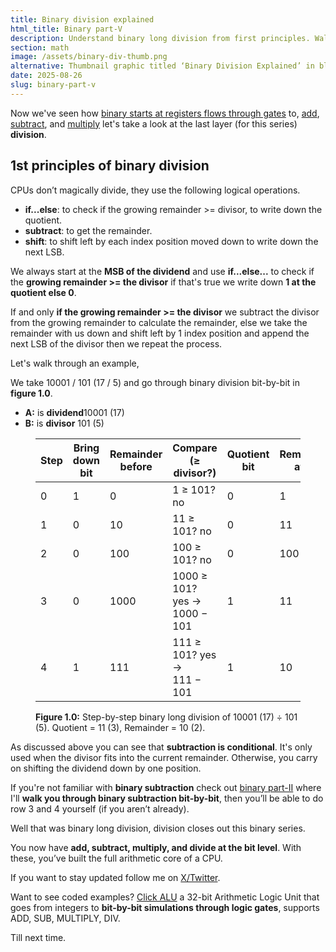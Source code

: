 ```yaml
---
title: Binary division explained
html_title: Binary part-V
description: Understand binary long division from first principles. Walk through bit-by-bit division with clear tables, logic, and CPU perspective.
section: math
image: /assets/binary-div-thumb.png
alternative: Thumbnail graphic titled ‘Binary Division Explained’ in black, white. It shows the binary division example 10001 ÷ 101 = 11 remainder 10.
date: 2025-08-26
slug: binary-part-v
---
```


Now we've seen how [binary starts at registers flows through gates](https://lmpkessels.com/content/2025/2025-06/binary-part-i) to, [add](https://lmpkessels.com/content/2025/2025-07/binary-part-ii), [subtract](https://lmpkessels.com/content/2025/2025-08/binary-part-iii), and [multiply](https://lmpkessels.com/content/2025/2025-08/binary-part-iv) let's take a look at the last layer (for this series) **division**.

## 1st principles of binary division

CPUs don’t magically divide, they use the following logical operations.

<ul class="post-ul">
  <li><b>if...else</b>: to check if the growing remainder >= divisor, to write down the quotient.</li>
  <li><b>subtract</b>: to get the remainder.</li>
  <li><b>shift</b>: to shift left by each index position moved down to write down the next LSB.</li>
</ul>

We always start at the **MSB of the dividend** and use **if...else...** to check if the **growing remainder >= the divisor** if that's true we write down **1 at the quotient else 0**.

If and only **if the growing remainder >= the divisor** we subtract the divisor from the growing remainder to calculate the remainder, else we take the remainder with us down and shift left by 1 index position and append the next LSB of the divisor then we repeat the process.

Let's walk through an example,

We take 10001 / 101 (17 / 5) and go through binary division bit-by-bit in **figure 1.0**.

<ul class="post-ul">
  <li><b>A:</b> is <b>dividend</b>10001 (17)</li>
  <li><b>B:</b> is <b>divisor</b> 101 (5)</li>
</ul>

<figure>
  <table>
    <thead>
      <tr>
        <th>Step</th>
        <th>Bring down bit</th>
        <th>Remainder before</th>
        <th>Compare (≥ divisor?)</th>
        <th>Quotient bit</th>
        <th>Remainder after</th>
      </tr>
    </thead>
    <tbody>
      <tr><td>0</td><td>1</td><td>0</td><td>1 ≥ 101? </br> no</td><td>0</td><td>1</td></tr>
      <tr><td>1</td><td>0</td><td>10</td><td>11 ≥ 101? no</td><td>0</td><td>11</td></tr>
      <tr><td>2</td><td>0</td><td>100</td><td>100 ≥ 101? no</td><td>0</td><td>100</td></tr>
      <tr><td>3</td><td>0</td><td>1000</td><td>1000 ≥ 101? </br> yes → 1000 − 101</td><td>1</td><td>11</td></tr>
      <tr><td>4</td><td>1</td><td>111</td><td>111 ≥ 101? yes → </br> 111 − 101</td><td>1</td><td>10</td></tr>
    </tbody>
  </table>
  <figcaption><b>Figure 1.0:</b> Step-by-step binary long division of 10001 (17) ÷ 101 (5). Quotient = 11 (3), Remainder = 10 (2).</figcaption>
</figure>

As discussed above you can see that **subtraction is conditional**. It's only used when the divisor fits into the current remainder. Otherwise, you carry on shifting the dividend down by one position.

If you're not familiar with **binary subtraction** check out [binary part-II](https://lmpkessels.com/content/2025/2025-08/binary-part-ii) where I'll **walk you through binary subtraction bit-by-bit**, then you’ll be able to do row 3 and 4 yourself (if you aren’t already).

Well that was binary long division, division closes out this binary series.

You now have **add, subtract, multiply, and divide at the bit level**. With these, you’ve built the full arithmetic core of a CPU.

If you want to stay updated follow me on [X/Twitter](https://x.com/lmpkessels).

Want to see coded examples? [Click ALU](https://github.com/Lmpkessels/axiom.git) a 32-bit Arithmetic Logic Unit that goes from integers to **bit-by-bit simulations through logic gates**, supports ADD, SUB, MULTIPLY, DIV.

Till next time.
